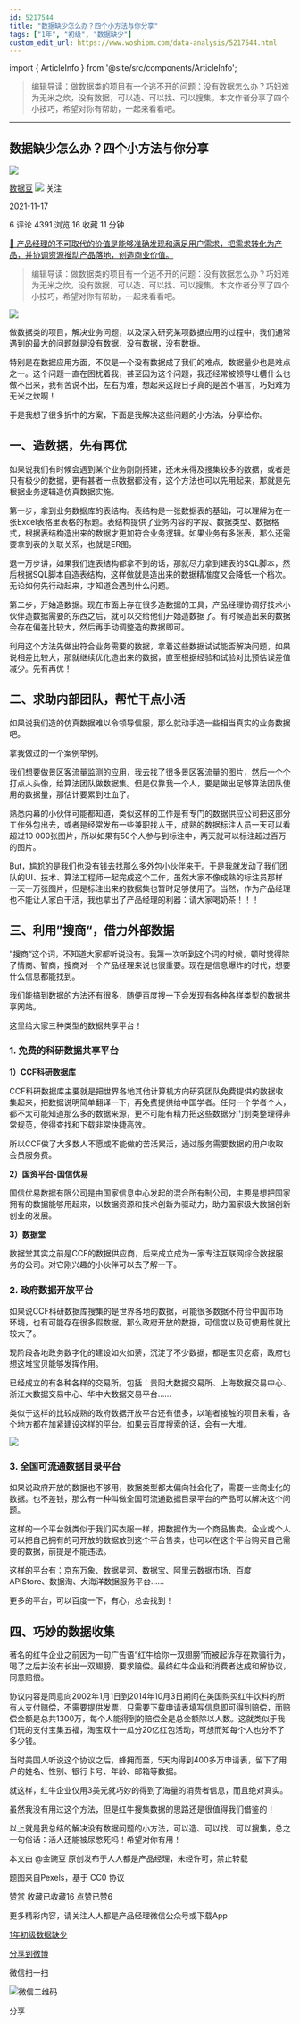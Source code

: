 ```yaml
---
id: 5217544
title: "数据缺少怎么办？四个小方法与你分享"
tags: ["1年", "初级", "数据缺少"]
custom_edit_url: https://www.woshipm.com/data-analysis/5217544.html
---
```

import { ArticleInfo } from '@site/src/components/ArticleInfo';

<ArticleInfo
    author="数据豆"
    authorLink="https://www.woshipm.com/u/294420"
    published="2021-11-17"
    views={4391}
    comments={6}
    collects={16}
/>

> 编辑导读：做数据类的项目有一个逃不开的问题：没有数据怎么办？巧妇难为无米之炊，没有数据，可以造、可以找、可以搜集。本文作者分享了四个小技巧，希望对你有帮助，一起来看看吧。

---

## 数据缺少怎么办？四个小方法与你分享

[![](https://static.woshipm.com/WX_U_201707_20170717151830_6192.jpg?imageView2/1/w/72/h/72/q/100)](https://www.woshipm.com/u/294420)

[数据豆](https://www.woshipm.com/u/294420) ![](https://static.woshipm.com/tag/1101_1@2x.png) 关注

2021-11-17

6 评论 4391 浏览 16 收藏 11 分钟

[🔗 产品经理的不可取代的价值是能够准确发现和满足用户需求，把需求转化为产品，并协调资源推动产品落地，创造商业价值。](https://ke.qidianla.com/courses/90pm)

> 编辑导读：做数据类的项目有一个逃不开的问题：没有数据怎么办？巧妇难为无米之炊，没有数据，可以造、可以找、可以搜集。本文作者分享了四个小技巧，希望对你有帮助，一起来看看吧。

![](https://image.woshipm.com/wp-files/2021/11/aWlZQwUWKQRxj1kJRzTX.jpg)

做数据类的项目，解决业务问题，以及深入研究某项数据应用的过程中，我们通常遇到的最大的问题就是没有数据，没有数据，没有数据。

特别是在数据应用方面，不仅是一个没有数据成了我们的难点，数据量少也是难点之一。这个问题一直在困扰着我，甚至因为这个问题，我还经常被领导吐槽什么也做不出来，我有苦说不出，左右为难，想起来这段日子真的是苦不堪言，巧妇难为无米之炊啊！

于是我想了很多折中的方案，下面是我解决这些问题的小方法，分享给你。

## 一、造数据，先有再优

如果说我们有时候会遇到某个业务刚刚搭建，还未来得及搜集较多的数据，或者是只有极少的数据，更有甚者一点数据都没有，这个方法也可以先用起来，那就是先根据业务逻辑造仿真数据实施。

第一步，拿到业务数据库的表结构。表结构是一张数据表的基础，可以理解为在一张Excel表格里表格的标题。表结构提供了业务内容的字段、数据类型、数据格式，根据表结构造出来的数据才更加符合业务逻辑。如果业务有多张表，那么还需要拿到表的关联关系，也就是ER图。

退一万步讲，如果我们连表结构都拿不到的话，那就尽力拿到建表的SQL脚本，然后根据SQL脚本自造表结构，这样做就是造出来的数据精准度又会降低一个档次。无论如何先行动起来，才知道会遇到什么问题。

第二步，开始造数据。现在市面上存在很多造数据的工具，产品经理协调好技术小伙伴造数据需要的东西之后，就可以交给他们开始造数据了。有时候造出来的数据会存在偏差比较大，然后再手动调整造的数据即可。

利用这个方法先做出符合业务需要的数据，拿着这些数据试试能否解决问题，如果说相差比较大，那就继续优化造出来的数据，直至根据经验和试验对比预估误差值减少。先有再优！

## 二、求助内部团队，帮忙干点小活

如果说我们造的仿真数据难以令领导信服，那么就动手造一些相当真实的业务数据吧。

拿我做过的一个案例举例。

我们想要做景区客流量监测的应用，我去找了很多景区客流量的图片，然后一个个打点人头像，给算法团队做数据集。但是仅靠我一个人，要是做出足够算法团队使用的数据量，那估计要累到吐血了。

熟悉内幕的小伙伴可能都知道，类似这样的工作是有专门的数据供应公司把这部分工作外包出去，或者是经常发布一些兼职找人干，成熟的数据标注人员一天可以看超过10 000张图片，所以如果有50个人参与到标注中，两天就可以标注超过百万的图片。

But，尴尬的是我们也没有钱去找那么多外包小伙伴来干。于是我就发动了我们团队的UI、技术、算法工程师一起完成这个工作，虽然大家不像成熟的标注员那样一天一万张图片，但是标注出来的数据集也暂时足够使用了。当然，作为产品经理也不能让人家白干活，我也拿出了产品经理的利器：请大家喝奶茶！！！

## 三、利用”搜商“，借力外部数据

”搜商“这个词，不知道大家都听说没有。我第一次听到这个词的时候，顿时觉得除了情商、智商，搜商对一个产品经理来说也很重要。现在是信息爆炸的时代，想要什么信息都能找到。

我们能搞到数据的方法还有很多，随便百度搜一下会发现有各种各样类型的数据共享网站。

这里给大家三种类型的数据共享平台！

### 1\. 免费的科研数据共享平台

**1）CCF科研数据库**

CCF科研数据库主要就是把世界各地其他计算机方向研究团队免费提供的数据收集起来，把数据说明简单翻译一下，再免费提供给中国学者。任何一个学者个人，都不太可能知道那么多的数据来源，更不可能有精力把这些数据分门别类整理得非常规范，使得查找和下载非常快捷高效。

所以CCF做了大多数人不愿或不能做的苦活累活，通过服务需要数据的用户收取会员服务费。

**2）国资平台-国信优易**

国信优易数据有限公司是由国家信息中心发起的混合所有制公司，主要是想把国家拥有的数据能够用起来，以数据资源和技术创新为驱动力，助力国家级大数据创新创业的发展。

**3）数据堂**

数据堂其实之前是CCF的数据供应商，后来成立成为一家专注互联网综合数据服务的公司。对它刚兴趣的小伙伴可以去了解一下。

### 2\. 政府数据开放平台

如果说CCF科研数据库搜集的是世界各地的数据，可能很多数据不符合中国市场环境，也有可能存在很多假数据。那么政府开放的数据，可信度以及可使用性就比较大了。

现阶段各地政务数字化的建设如火如荼，沉淀了不少数据，都是宝贝疙瘩，政府也想这堆宝贝能够发挥作用。

已经成立的有各种各样的交易所。包括：贵阳大数据交易所、上海数据交易中心、浙江大数据交易中心、华中大数据交易平台……

类似于这样的比较成熟的政府数据开放平台还有很多，以笔者接触的项目来看，各个地方都在加紧建设这样的平台。如果去百度搜索的话，会有一大堆。

![](https://image.woshipm.com/wp-files/2021/11/Vxq2TOJ7tlEhWnkfypNx.png)

### 3\. 全国可流通数据目录平台

如果说政府开放的数据也不够用，数据类型都太偏向社会化了，需要一些商业化的数据。也不差钱，那么有一种叫做全国可流通数据目录平台的产品可以解决这个问题。

这样的一个平台就类似于我们买衣服一样，把数据作为一个商品售卖。企业或个人可以把自己拥有的可开放的数据放到这个平台售卖，也可以在这个平台购买自己需要的数据，前提是不能违法。

这样的平台有：京东万象、数据星河、数据宝、阿里云数据市场、百度APIStore、数据淘、大海洋数据服务平台……

更多的平台，可以百度一下，有心，总会找到！

## 四、巧妙的数据收集

著名的红牛企业之前因为一句广告语“红牛给你一双翅膀”而被起诉存在欺骗行为，喝了之后并没有长出一双翅膀，要求赔偿。最终红牛企业和消费者达成和解协议，同意赔偿。

协议内容是同意向2002年1月1日到2014年10月3日期间在美国购买红牛饮料的所有人支付赔偿，不需要提供发票，只需要下载申请表填写信息即可得到赔偿，而赔偿金额是总共1300万，每个人能得到的赔偿金是总金额除以人数。这就类似于我们玩的支付宝集五福，淘宝双十一瓜分20亿红包活动，可想而知每个人也分不了多少钱。

当时美国人听说这个协议之后，蜂拥而至，5天内得到400多万申请表，留下了用户的姓名、性别、银行卡号、年龄、邮箱等数据。

就这样，红牛企业仅用3美元就巧妙的得到了海量的消费者信息，而且绝对真实。

虽然我没有用过这个方法，但是红牛搜集数据的思路还是很值得我们借鉴的！

以上就是我总结的解决没有数据问题的小方法，可以造、可以找、可以搜集，总之一句俗话：活人还能被尿憋死吗！希望对你有用！

本文由 @金豌豆 原创发布于人人都是产品经理，未经许可，禁止转载

题图来自Pexels，基于 CC0 协议

赞赏 收藏已收藏16 点赞已赞6

更多精彩内容，请关注人人都是产品经理微信公众号或下载App

[1年](https://www.woshipm.com/tag/1%e5%b9%b4)[初级](https://www.woshipm.com/tag/%e5%88%9d%e7%ba%a7)[数据缺少](https://www.woshipm.com/tag/%e6%95%b0%e6%8d%ae%e7%bc%ba%e5%b0%91)

[分享到微博](https://service.weibo.com/share/share.php?appkey=2775287854&title=数据缺少怎么办？四个小方法与你分享&url=https://www.woshipm.com/data-analysis/5217544.html&pic=https://image.woshipm.com/wp-files/2021/11/aWlZQwUWKQRxj1kJRzTX.jpg)

微信扫一扫

![微信二维码](https://api.pwmqr.com/qrcode/create/?url=https://www.woshipm.com/data-analysis/5217544.html)

分享